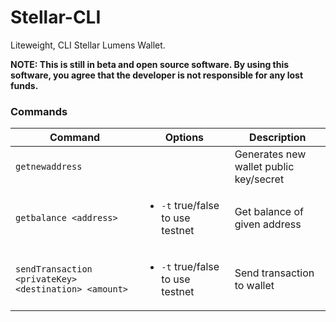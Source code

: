 # Stellar-CLI

Liteweight, CLI Stellar Lumens Wallet.

**NOTE: This is still in beta and open source software. By using this software, you agree that the developer is not responsible for any lost funds.**

### Commands

| Command | Options | Description |
|---------|------------|-------------|
| `getnewaddress` |      | Generates new wallet public key/secret |
| `getbalance <address>` | <ul><li>`-t` true/false to use testnet</li></ul> | Get balance of given address |
| `sendTransaction <privateKey> <destination> <amount>` | <ul><li>`-t` true/false to use testnet</li></ul> | Send transaction to wallet |
